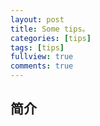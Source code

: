 ```yaml
---
layout: post
title: Some tips。
categories: [tips]
tags: [tips]
fullview: true
comments: true
---
```



## 简介
